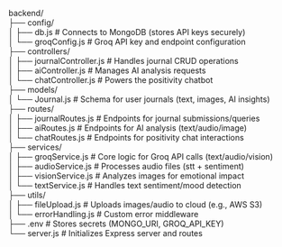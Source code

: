 backend/  
├── config/  
│   ├── db.js            # Connects to MongoDB (stores API keys securely)  
│   └── groqConfig.js    # Groq API key and endpoint configuration  
├── controllers/  
│   ├── journalController.js  # Handles journal CRUD operations  
│   ├── aiController.js       # Manages AI analysis requests  
│   └── chatController.js     # Powers the positivity chatbot  
├── models/  
│   └── Journal.js       # Schema for user journals (text, images, AI insights)  
├── routes/  
│   ├── journalRoutes.js # Endpoints for journal submissions/queries  
│   ├── aiRoutes.js      # Endpoints for AI analysis (text/audio/image)  
│   └── chatRoutes.js    # Endpoints for positivity chat interactions  
├── services/  
│   ├── groqService.js   # Core logic for Groq API calls (text/audio/vision)  
│   ├── audioService.js  # Processes audio files (stt + sentiment)  
│   ├── visionService.js # Analyzes images for emotional impact  
│   └── textService.js   # Handles text sentiment/mood detection  
├── utils/  
│   ├── fileUpload.js    # Uploads images/audio to cloud (e.g., AWS S3)  
│   └── errorHandling.js # Custom error middleware  
├── .env                 # Stores secrets (MONGO_URI, GROQ_API_KEY)  
└── server.js            # Initializes Express server and routes  

